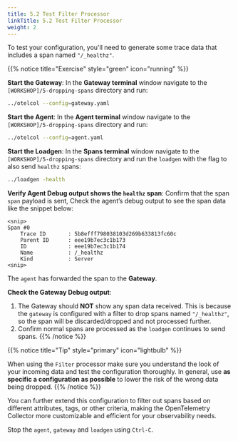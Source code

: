 ```yaml
---
title: 5.2 Test Filter Processor
linkTitle: 5.2 Test Filter Processor
weight: 2
---
```


To test your configuration, you'll need to generate some trace data that includes a span named `"/_healthz"`.

{{% notice title="Exercise" style="green" icon="running" %}}

**Start the Gateway**: In the **Gateway terminal** window navigate to the `[WORKSHOP]/5-dropping-spans` directory and run:

```sh { title="Gateway" }
../otelcol --config=gateway.yaml
```

**Start the Agent**: In the **Agent terminal** window navigate to the `[WORKSHOP]/5-dropping-spans` directory and run:

```sh { title="Agent" }
../otelcol --config=agent.yaml
```

**Start the Loadgen**: In the **Spans terminal** window navigate to the `[WORKSHOP]/5-dropping-spans` directory and run the `loadgen` with the flag to also send `healthz` spans:
  
```sh { title="Loadgen" }
../loadgen -health
```

**Verify Agent Debug output shows the `healthz` span**: Confirm that the span `span` payload is sent, Check the agent’s debug output to see the span data like the snippet below:

```text { title="Debug Output" }
<snip>
Span #0
    Trace ID       : 5b8efff798038103d269b633813fc60c
    Parent ID      : eee19b7ec3c1b173
    ID             : eee19b7ec3c1b174
    Name           : /_healthz
    Kind           : Server
<snip>
```

The `agent` has forwarded the span to the **Gateway**.
  
**Check the Gateway Debug output**:

1. The Gateway should **NOT** show any span data received. This is because the `gateway` is configured with a filter to drop spans named `"/_healthz"`, so the span will be discarded/dropped and not processed further.
2. Confirm normal spans are processed as the `loadgen` continues to send spans.
{{% /notice %}}

{{% notice title="Tip" style="primary" icon="lightbulb" %}}

When using the `Filter` processor make sure you understand the look of your incoming data and test the configuration thoroughly. In general, use **as specific a configuration as possible** to lower the risk of the wrong data being dropped.
{{% /notice %}}
<!--
---
The following excises can be done in your own time after the workshop.

**(Optional) Modify the Filter Condition**:

If you’d like, you can customize the filter condition to drop spans based on different criteria. This step is optional and can be explored later. For example, you might configure the filter to drop spans that include a specific tag or attribute.

Here’s an example of dropping spans based on an attribute:

```yaml
filter:
  error_mode: ignore
  traces:
    span:
      - 'attributes["service.name"] == "frontend"'
```

This filter would drop spans where the `service.name` attribute is set to `frontend`.

**(Optional) Filter Multiple Spans**:

You can filter out multiple span names by extending the span list:

```yaml
filter:
  error_mode: ignore
  traces:
    span:
      - 'name == "/_healthz"'
      - 'name == "/internal/metrics"'
```

This will drop spans with the names `"/_healthz"` and `"/internal/metrics"`.
-->
You can further extend this configuration to filter out spans based on different attributes, tags, or other criteria, making the OpenTelemetry Collector more customizable and efficient for your observability needs.

Stop the `agent`, `gateway` and `loadgen` using `Ctrl-C`.
